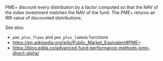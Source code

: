 PME+ discount every distribution by a factor computed so that the NAV of the
index investment matches the NAV of the fund. The PME+ returns an IRR value of
discounted distributions.

See also:
- `pme_plus_flows` and `pme_plus_lambda` functions
- <https://en.wikipedia.org/wiki/Public_Market_Equivalent#PME+>
- <https://blog.edda.co/advanced-fund-performance-methods-pme-direct-alpha/>
